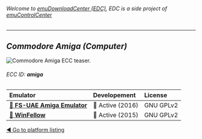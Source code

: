 ###### Welcome to [emuDownloadCenter (EDC)](https://github.com/PhoenixInteractiveNL/emuDownloadCenter/wiki/), EDC is a side project of [emuControlCenter](https://github.com/PhoenixInteractiveNL/emuControlCenter/wiki/)
***
## _Commodore Amiga (Computer)_
![](https://raw.githubusercontent.com/wiki/PhoenixInteractiveNL/emuDownloadCenter/images_platform/ecc_amiga_teaser.png "Commodore Amiga ECC teaser.")
###### ECC ID: **amiga**

| Emulator | Developement | License |
|:---------|:-------------|:--------|
| [:file_folder: **FS-UAE Amiga Emulator**](https://github.com/PhoenixInteractiveNL/emuDownloadCenter/wiki/Emulator-fsuae#menu) | :large_blue_circle: Active (2016) | GNU GPLv2 |
| [:file_folder: **WinFellow**](https://github.com/PhoenixInteractiveNL/emuDownloadCenter/wiki/Emulator-winfellow#menu) | :large_blue_circle: Active (2015) | GNU GPLv2 |

[:arrow_backward: Go to platform listing](https://github.com/PhoenixInteractiveNL/emuDownloadCenter/wiki/EDC-Platform-List)
